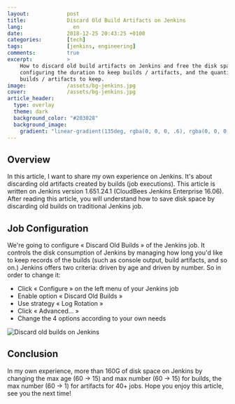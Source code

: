 ```yaml
---
layout:            post
title:             Discard Old Build Artifacts on Jenkins
lang:                en
date:              2018-12-25 20:43:25 +0100
categories:        [tech]
tags:              [jenkins, engineering]
comments:          true
excerpt:           >
    How to discard old build artifacts on Jenkins and free the disk space by
    configuring the duration to keep builds / artifacts, and the quantity of
    builds / artifacts to keep.
image:             /assets/bg-jenkins.jpg
cover:             /assets/bg-jenkins.jpg
article_header:
  type: overlay
  theme: dark
  background_color: "#203028"
  background_image:
    gradient: "linear-gradient(135deg, rgba(0, 0, 0, .6), rgba(0, 0, 0, .4))"
---
```


## Overview

In this article, I want to share my own experience on Jenkins. It's about
discarding old artifacts created by builds (job executions). This article is
written on Jenkins version 1.651.24.1 (CloudBees Jenkins Enterprise 16.06).
After reading this article, you will understand how to save disk space by
discarding old builds on traditional Jenkins job.

## Job Configuration

We're going to configure « Discard Old Builds » of the Jenkins job. It controls
the disk consumption of Jenkins by managing how long you'd like to keep records
of the builds (such as console output, build artifacts, and so on.) Jenkins
offers two criteria: driven by age and driven by number. So in order to change
it:

- Click « Configure » on the left menu of your Jenkins job
- Enable option « Discard Old Builds »
- Use strategy « Log Rotation »
- Click « Advanced... »
- Change the 4 options according to your own needs

<img src="/assets/20181225-discard-old-builds-on-jenkins.png"
     alt="Discard old builds on Jenkins" />

## Conclusion

In my own experience, more than 160G of disk space on
Jenkins by changing the max age (60 -> 15) and max number (60 -> 15) for
builds, the max number (60 -> 1) for artifacts for 40+ jobs.
Hope you enjoy this article, see you the next time!
